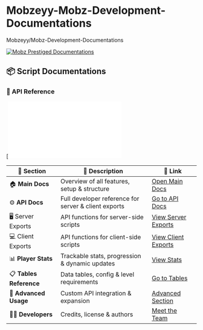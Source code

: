 # Mobzeyy-Mobz-Development-Documentations
Mobzeyy/Mobz-Development-Documentations


[![Mobz Prestiged Documentations](https://img.shields.io/badge/Mobz-Prestiged-Documentations%20Data-orange?style=for-the-badge)](https://github.com/Mobzeyy/Mobz-Development-Documentations/tree/main/mobz-prestiged-documentations)



## 📦 Script Documentations



### 🧩 API Reference
[![Server Exports](mobz-prestiged-documentations/README.md)




| 📁 Section | 📝 Description | 🔗 Link |
|------------|----------------|---------|
| 🏠 **Main Docs** | Overview of all features, setup & structure | [Open Main Docs](mobz-prestiged-documentations/README.md) |
| ⚙️ **API Docs** | Full developer reference for server & client exports | [Go to API Docs](api/README.md) |
| 🖥️ Server Exports | API functions for server-side scripts | [View Server Exports](api/README.md#server-exports) |
| 💻 Client Exports | API functions for client-side scripts | [View Client Exports](api/README.md#client-exports) |
| 📊 **Player Stats** | Trackable stats, progression & dynamic updates | [View Stats](stats/README.md#all-stats) |
| 📋 **Tables Reference** | Data tables, config & level requirements | [Go to Tables](tables/README.md) |
| 🧠 **Advanced Usage** | Custom API integration & expansion | [Advanced Section](README.md#advanced-usage) |
| 🧑‍💻 **Developers** | Credits, license & authors | [Meet the Team](README.md#license--credits) |
